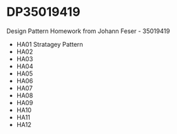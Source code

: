 # DP35019419
Design Pattern Homework from Johann Feser - 35019419

- HA01 Stratagey Pattern
- HA02
- HA03
- HA04
- HA05
- HA06
- HA07
- HA08
- HA09
- HA10
- HA11
- HA12

